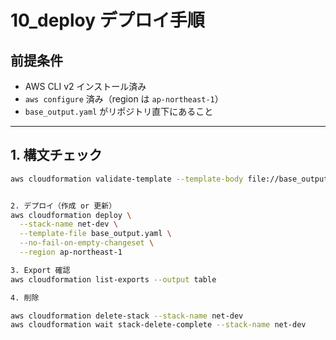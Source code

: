 ﻿# 10_deploy  デプロイ手順

## 前提条件
- AWS CLI v2 インストール済み
- `aws configure` 済み（region は `ap-northeast-1`）
- `base_output.yaml` がリポジトリ直下にあること

---

## 1. 構文チェック
```bash
aws cloudformation validate-template --template-body file://base_output.yaml


2. デプロイ（作成 or 更新）
aws cloudformation deploy \
  --stack-name net-dev \
  --template-file base_output.yaml \
  --no-fail-on-empty-changeset \
  --region ap-northeast-1

3. Export 確認
aws cloudformation list-exports --output table

4. 削除

aws cloudformation delete-stack --stack-name net-dev
aws cloudformation wait stack-delete-complete --stack-name net-dev
